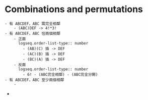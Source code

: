 # Combinations and permutations
	- 有 ABCDEF，ABC 需完全相鄰
		- (ABC)DEF -> 4!*3!
	- 有 ABCDEF，ABC 恰兩個相鄰
		- 正面
		  logseq.order-list-type:: number
			- (AB)(C) 插 -> DEF
			- (AC)(B) 插 -> DEF
			- (BC)(A) 插 -> DEF
		- 反面
		  logseq.order-list-type:: number
			- 6! - (ABC完全相鄰) - (ABC完全分開)
	- 有 ABCDEF，ABC 至少兩個相鄰
		-
-